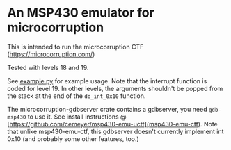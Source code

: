 # An MSP430 emulator for microcorruption

This is intended to run the microcorruption CTF (https://microcorruption.com/)

Tested with levels 18 and 19.

See [example.py](example.py) for example usage. Note that the interrupt function
is coded for level 19. In other levels, the arguments shouldn't be popped from the
stack at the end of the `do_int_0x10` function.

The microcorruption-gdbserver crate contains a gdbserver, you need `gdb-msp430` to use it.
See install instructions @ [https://github.com/cemeyer/msp430-emu-uctf](msp430-emu-ctf).
Note that unlike msp430-emu-ctf, this gdbserver doesn't currently implement int 0x10 (and
probably some other features, too.)
